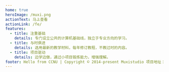 ```yaml
---
home: true
heroImage: /muxi.png
actionText: 马上查看
actionLink: /fe/
features:
  - title: 注重基础
    details: 专门设立公共的计算机基础线，独立于专业方向的学习。
  - title: 与时俱进
    details: 选用最新的教学材料，每年修订教程，不教过时的内容。
  - title: 项目驱动
    details: 边学边做，通过小项目锻炼能力，增强理解。
footer: Hello from CCNU | Copyright © 2014-present Muxistudio 项目地址：https://github.com/muxi-studio/101
---
```

